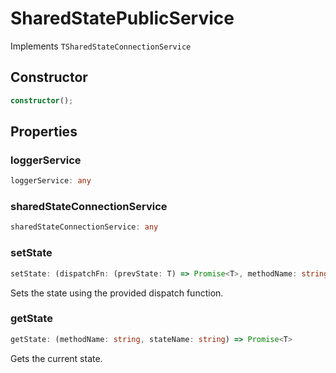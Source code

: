 # SharedStatePublicService

Implements `TSharedStateConnectionService`

## Constructor

```ts
constructor();
```

## Properties

### loggerService

```ts
loggerService: any
```

### sharedStateConnectionService

```ts
sharedStateConnectionService: any
```

### setState

```ts
setState: (dispatchFn: (prevState: T) => Promise<T>, methodName: string, stateName: string) => Promise<T>
```

Sets the state using the provided dispatch function.

### getState

```ts
getState: (methodName: string, stateName: string) => Promise<T>
```

Gets the current state.
